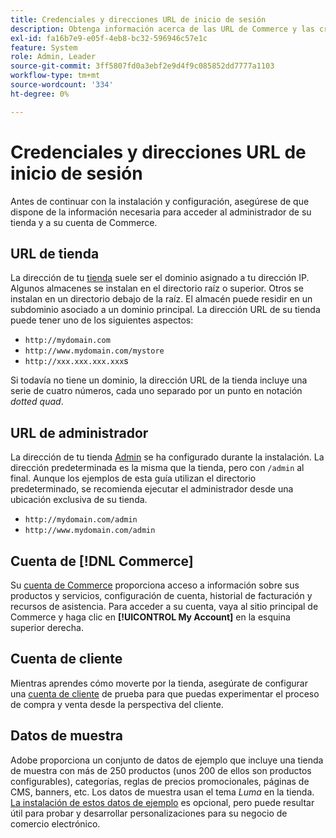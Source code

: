 ```yaml
---
title: Credenciales y direcciones URL de inicio de sesión
description: Obtenga información acerca de las URL de Commerce y las credenciales de cuenta utilizadas para obtener acceso a su administrador y a su tienda.
exl-id: fa16b7e9-e05f-4eb8-bc32-596946c57e1c
feature: System
role: Admin, Leader
source-git-commit: 3ff5807fd0a3ebf2e9d4f9c085852dd7777a1103
workflow-type: tm+mt
source-wordcount: '334'
ht-degree: 0%

---
```


# Credenciales y direcciones URL de inicio de sesión

Antes de continuar con la instalación y configuración, asegúrese de que dispone de la información necesaria para acceder al administrador de su tienda y a su cuenta de Commerce.

## URL de tienda

La dirección de tu [tienda](storefront.md) suele ser el dominio asignado a tu dirección IP. Algunos almacenes se instalan en el directorio raíz o superior. Otros se instalan en un directorio debajo de la raíz. El almacén puede residir en un subdominio asociado a un dominio principal. La dirección URL de su tienda puede tener uno de los siguientes aspectos:

- `http://mydomain.com`
- `http://www.mydomain.com/mystore`
- `http://xxx.xxx.xxx.xxx`s

Si todavía no tiene un dominio, la dirección URL de la tienda incluye una serie de cuatro números, cada uno separado por un punto en notación _dotted quad_.

## URL de administrador

La dirección de tu tienda [Admin](admin.md) se ha configurado durante la instalación. La dirección predeterminada es la misma que la tienda, pero con `/admin` al final. Aunque los ejemplos de esta guía utilizan el directorio predeterminado, se recomienda ejecutar el administrador desde una ubicación exclusiva de su tienda.

- `http://mydomain.com/admin`
- `http://www.mydomain.com/admin`

## Cuenta de [!DNL Commerce]

Su [cuenta de Commerce](commerce-account-create.md) proporciona acceso a información sobre sus productos y servicios, configuración de cuenta, historial de facturación y recursos de asistencia. Para acceder a su cuenta, vaya al sitio principal de Commerce y haga clic en **[!UICONTROL My Account]** en la esquina superior derecha.

## Cuenta de cliente

Mientras aprendes cómo moverte por la tienda, asegúrate de configurar una [cuenta de cliente](../customers/account-dashboard.md) de prueba para que puedas experimentar el proceso de compra y venta desde la perspectiva del cliente.

## Datos de muestra

Adobe proporciona un conjunto de datos de ejemplo que incluye una tienda de muestra con más de 250 productos (unos 200 de ellos son productos configurables), categorías, reglas de precios promocionales, páginas de CMS, banners, etc. Los datos de muestra usan el tema _Luma_ en la tienda. [La instalación de estos datos de ejemplo](https://experienceleague.adobe.com/docs/commerce-operations/installation-guide/next-steps/sample-data/overview.html?lang=es) es opcional, pero puede resultar útil para probar y desarrollar personalizaciones para su negocio de comercio electrónico.
